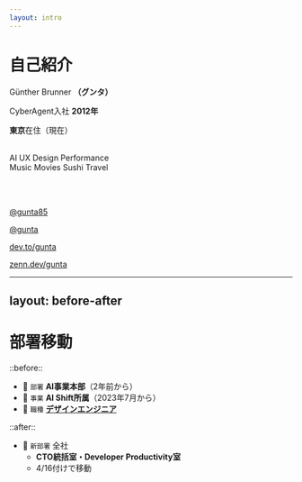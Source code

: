 ```yaml
---
layout: intro
---
```


# 自己紹介

<fluent-emoji-person-light /> Günther Brunner **（グンタ）**
<br>

<noto-calendar /> CyberAgent入社 **2012年**
<br>

<twemoji-flag-japan /> **東京**在住（現在）
<br>
<br>

<flat-color-icons-like /> <logos-openai-icon /> AI <majesticons-ux-circle-line /> UX <logos-figma /> Design <emojione-v1-lightning-mood /> Performance
<br>
<logos-spotify-icon /> Music <logos-netflix-icon /> Movies <noto-sushi /> Sushi <material-symbols-travel class="text-blue-400" /> Travel

<br>
<br>

<fa6-brands-square-x-twitter /> [@gunta85](https://twitter.com/gunta85)
<br>

<carbon-logo-github /> [@gunta](https://github.com/gunta)
<br>

<skill-icons-devto-light /> [dev.to/gunta](https://dev.to/gunta)
<br>

<simple-icons-zenn class="text-blue-400"/> [zenn.dev/gunta](https://zenn.dev/gunta)

---
layout: before-after
---

# 部署移動

::before::
- 🤖 `部署` **AI事業本部**（2年前から）
- 🔄 `事業` **AI Shift所属**（2023年7月から）
- 🎨 `職種` [**デザインエンジニア**](https://vercel.com/blog/design-engineering-at-vercel)

::after::
- 🏢 `新部署` 全社
  - **CTO統括室・Developer Productivity室**
  - 4/16付けで移動